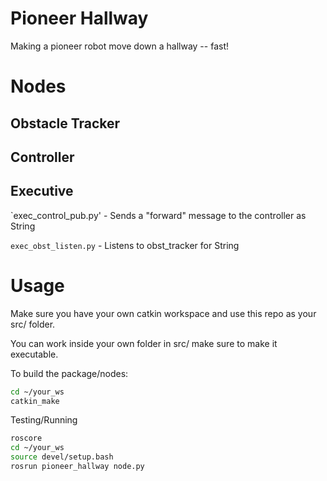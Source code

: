 # Pioneer Hallway

Making a pioneer robot move down a hallway -- fast!

# Nodes

## Obstacle Tracker

## Controller

## Executive

   `exec_control_pub.py' - Sends a "forward" message to the controller as String

   `exec_obst_listen.py` - Listens to obst_tracker for String

# Usage

Make sure you have your own catkin workspace and use this repo as your src/ folder.

You can work inside your own folder in src/ make sure to make it executable.

To build the package/nodes:
```bash
cd ~/your_ws
catkin_make
```

Testing/Running

```bash
roscore
cd ~/your_ws
source devel/setup.bash
rosrun pioneer_hallway node.py
```